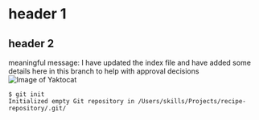 # header 1
## header 2
meaningful message: I have updated the index file and have added some details here in this branch to help with approval decisions
![Image of Yaktocat](https://octodex.github.com/images/yaktocat.png)
```
$ git init
Initialized empty Git repository in /Users/skills/Projects/recipe-repository/.git/
```
